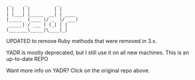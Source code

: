      _     _           _
    | |   | |         | |
    | |___| |_____  __| | ____
    |_____  (____ |/ _  |/ ___)
     _____| / ___ ( (_| | |
    (_______\_____|\____|_|


UPDATED to remove Ruby methods that were removed in 3.x. 

YADR is mostly deprecated, but I still use it on all new machines. This is an up-to-date REPO

Want more info on YADR? Click on the original repo above.
